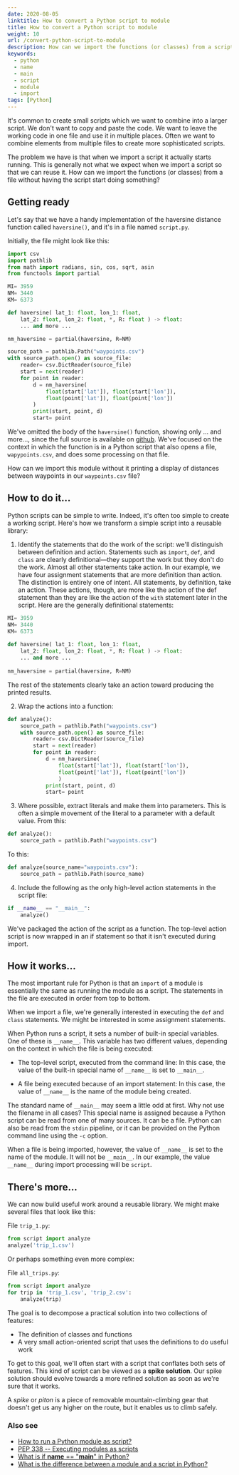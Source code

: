 ```yaml
---
date: 2020-08-05
linktitle: How to convert a Python script to module
title: How to convert a Python script to module
weight: 10
url: /convert-python-script-to-module
description: How can we import the functions (or classes) from a script without having the script start doing something?
keywords:
  - python
  - name
  - main
  - script
  - module
  - import
tags: [Python]  
---
```

<meta property="og:image" content="https://tutswiki.com/img/tutswiki-logo.png"/>
<meta name="twitter:card" content="summary" />
<meta name="twitter:title" content="How to convert a Python script to module" />
<meta name=”twitter:description” content="How can we import the functions (or classes) from a file without having the script start doing something?" />

It's common to create small scripts which we want to combine into a larger script. We don't want to copy and paste the code. We want to leave the working code in one file and use it in multiple places. Often we want to combine elements from multiple files to create more sophisticated scripts.

The problem we have is that when we import a script it actually starts running. This is generally not what we expect when we import a script so that we can reuse it.
How can we import the functions (or classes) from a file without having the script start doing something?

## Getting ready

Let's say that we have a handy implementation of the haversine distance function called `haversine()`, and it's in a file named `script.py`.

<script async src="https://pagead2.googlesyndication.com/pagead/js/adsbygoogle.js"></script>
<ins class="adsbygoogle"
     style="display:block; text-align:center;"
     data-ad-layout="in-article"
     data-ad-format="fluid"
     data-ad-client="ca-pub-9878675755379402"
     data-ad-slot="5842766387"></ins>
<script>
     (adsbygoogle = window.adsbygoogle || []).push({});
</script>

Initially, the file might look like this:

```python
import csv 
import pathlib 
from math import radians, sin, cos, sqrt, asin 
from functools import partial 

MI= 3959 
NM= 3440 
KM= 6373 

def haversine( lat_1: float, lon_1: float, 
    lat_2: float, lon_2: float, *, R: float ) -> float: 
    ... and more ... 

nm_haversine = partial(haversine, R=NM) 

source_path = pathlib.Path("waypoints.csv") 
with source_path.open() as source_file: 
    reader= csv.DictReader(source_file) 
    start = next(reader) 
    for point in reader: 
        d = nm_haversine( 
            float(start['lat']), float(start['lon']), 
            float(point['lat']), float(point['lon']) 
        ) 
        print(start, point, d) 
        start= point 
```

We've omitted the body of the `haversine()` function, showing only ... and more..., since the full source is available on [github](https://gist.github.com/chankeypathak/f51642a66792e8a0fca52446d3697349). We've focused on the context in which the function is in a Python script that also opens a file, `wapypoints.csv`, and does some processing on that file.

How can we import this module without it printing a display of distances between waypoints in our `waypoints.csv` file?

## How to do it...

Python scripts can be simple to write. Indeed, it's often too simple to create a working script. Here's how we transform a simple script into a reusable library:

1) Identify the statements that do the work of the script: we'll distinguish between definition and action. Statements such as `import`, `def`, and `class` are clearly definitional—they support the work but they don't do the work. Almost all other statements take action. In our example, we have four assignment statements that are more definition than action. The distinction is entirely one of intent. All statements, by definition, take an action. These actions, though, are more like the action of the def statement than they are like the action of the `with` statement later in the script. Here are the generally definitional statements:

```python
MI= 3959 
NM= 3440
KM= 6373 
    
def haversine( lat_1: float, lon_1: float, 
    lat_2: float, lon_2: float, *, R: float ) -> float: 
    ... and more ... 
    
nm_haversine = partial(haversine, R=NM) 
```

The rest of the statements clearly take an action toward producing the printed results.

2) Wrap the actions into a function:

```python
def analyze(): 
    source_path = pathlib.Path("waypoints.csv") 
    with source_path.open() as source_file: 
    	reader= csv.DictReader(source_file) 
    	start = next(reader) 
    	for point in reader: 
    		d = nm_haversine( 
    			float(start['lat']), float(start['lon']), 
    			float(point['lat']), float(point['lon']) 
    			) 
    		print(start, point, d) 
    		start= point 
```

3) Where possible, extract literals and make them into parameters. This is often a simple movement of the literal to a parameter with a default value. From this:

```python
def analyze(): 
    source_path = pathlib.Path("waypoints.csv") 
```

To this:

```python
def analyze(source_name="waypoints.csv"): 
    source_path = pathlib.Path(source_name) 
```

4) Include the following as the only high-level action statements in the script file:

```python        
if __name__ == "__main__": 
    analyze() 
```

We've packaged the action of the script as a function. The top-level action script is now wrapped in an if statement so that it isn't executed during import.

## How it works...

The most important rule for Python is that an `import` of a module is essentially the same as running the module as a script. The statements in the file are executed in order from top to bottom.

When we import a file, we're generally interested in executing the `def` and `class` statements. We might be interested in some assignment statements.

When Python runs a script, it sets a number of built-in special variables. One of these is `__name__`. This variable has two different values, depending on the context in which the file is being executed:

- The top-level script, executed from the command line: In this case, the value of the built-in special name of `__name__` is set to `__main__`.

- A file being executed because of an import statement: In this case, the value of `__name__` is the name of the module being created.
 
The standard name of `__main__` may seem a little odd at first. Why not use the filename in all cases? This special name is assigned because a Python script can be read from one of many sources. It can be a file. Python can also be read from the `stdin` pipeline, or it can be provided on the Python command line using the `-c` option.

When a file is being imported, however, the value of `__name__` is set to the name of the module. It will not be `__main__`. In our example, the value `__name__` during import processing will be `script`.

## There's more...

We can now build useful work around a reusable library. We might make several files that look like this:

File `trip_1.py`:

```python
from script import analyze 
analyze('trip_1.csv') 
```
	
Or perhaps something even more complex:

File `all_trips.py`:

```python
from script import analyze 
for trip in 'trip_1.csv', 'trip_2.csv': 
    analyze(trip) 
```		
		
The goal is to decompose a practical solution into two collections of features:

- The definition of classes and functions
- A very small action-oriented script that uses the definitions to do useful work

To get to this goal, we'll often start with a script that conflates both sets of features. This kind of script can be viewed as a **spike solution**. Our spike solution should evolve towards a more refined solution as soon as we're sure that it works.

A *spike* or *piton* is a piece of removable mountain-climbing gear that doesn't get us any higher on the route, but it enables us to climb safely.

### Also see
- [How to run a Python module as script?](https://tutswiki.com/run-module-as-script-python)
- [PEP 338 -- Executing modules as scripts](https://www.python.org/dev/peps/pep-0338/)
- [What is if __name__ == "__main__" in Python?](/if-name-main-in-python/)
- [What is the difference between a module and a script in Python?](https://stackoverflow.com/questions/2996110/what-is-the-difference-between-a-module-and-a-script-in-python)
